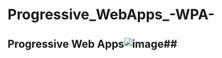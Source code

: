 # Progressive_WebApps_-WPA-

## Progressive Web Apps![image](https://user-images.githubusercontent.com/15622730/173195875-67d935aa-4961-4e9e-9056-5e8bb4322fdf.png)##
